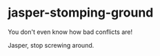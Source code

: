 # jasper-stomping-ground

You don't even know how bad conflicts are!

Jasper, stop screwing around.

